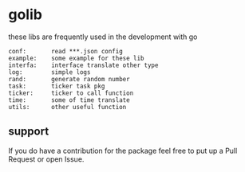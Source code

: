 # golib
these libs are frequently used in the development with go

	conf: 		read ***.json config
	example: 	some example for these lib
	interfa:	interface translate other type
	log:      	simple logs
	rand: 		generate random number
	task:       ticker task pkg
	ticker:     ticker to call function
	time:  		some of time translate
	utils:      other useful function


## support
If you do have a contribution for the package feel free to put up a Pull Request or open Issue.